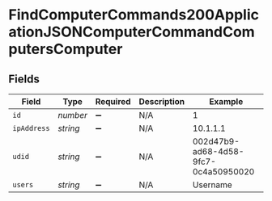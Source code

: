 # FindComputerCommands200ApplicationJSONComputerCommandComputersComputer


## Fields

| Field                                | Type                                 | Required                             | Description                          | Example                              |
| ------------------------------------ | ------------------------------------ | ------------------------------------ | ------------------------------------ | ------------------------------------ |
| `id`                                 | *number*                             | :heavy_minus_sign:                   | N/A                                  | 1                                    |
| `ipAddress`                          | *string*                             | :heavy_minus_sign:                   | N/A                                  | 10.1.1.1                             |
| `udid`                               | *string*                             | :heavy_minus_sign:                   | N/A                                  | 002d47b9-ad68-4d58-9fc7-0c4a50950020 |
| `users`                              | *string*                             | :heavy_minus_sign:                   | N/A                                  | Username                             |